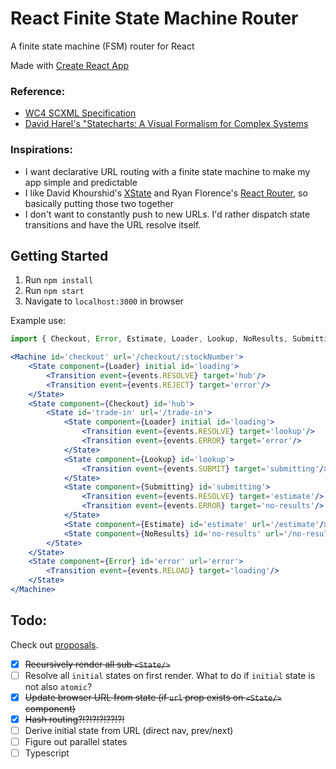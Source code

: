 # React Finite State Machine Router
A finite state machine (FSM) router for React

Made with [Create React App](./CRA.md)

### Reference:
- [WC4 SCXML Specification](https://www.w3.org/TR/scxml/)
- [David Harel's "Statecharts: A Visual Formalism for Complex Systems](http://www.inf.ed.ac.uk/teaching/courses/seoc/2005_2006/resources/statecharts.pdf)

### Inspirations:
- I want declarative URL routing with a finite state machine to make my app simple and predictable
- I like David Khourshid's [XState](https://xstate.js.org/docs/) and Ryan Florence's [React Router](https://reacttraining.com/react-router/web/guides/quick-start), so basically putting those two together
- I don't want to constantly push to new URLs. I'd rather dispatch state transitions and have the URL resolve itself.

## Getting Started
1. Run `npm install`
2. Run `npm start`
3. Navigate to `localhost:3000` in browser

Example use:
```jsx
import { Checkout, Error, Estimate, Loader, Lookup, NoResults, Submitting } from 'components';

<Machine id='checkout' url='/checkout/:stockNumber'>
    <State component={Loader} initial id='loading'>
        <Transition event={events.RESOLVE} target='hub'/>
        <Transition event={events.REJECT} target='error'/>
    </State>
    <State component={Checkout} id='hub'>
        <State id='trade-in' url='/trade-in'>
            <State component={Loader} initial id='loading'>
                <Transition event={events.RESOLVE} target='lookup'/>
                <Transition event={events.ERROR} target='error'/>
            </State>
            <State component={Lookup} id='lookup'>
                <Transition event={events.SUBMIT} target='submitting'/>
            </State>
            <State component={Submitting} id='submitting'>
                <Transition event={events.RESOLVE} target='estimate'/>
                <Transition event={events.ERROR} target='no-results'/>
            </State>
            <State component={Estimate} id='estimate' url='/estimate'/>
            <State component={NoResults} id='no-results' url='/no-results'/>
        </State>
    </State>
    <State component={Error} id='error' url='error'>
        <Transition event={events.RELOAD} target='loading'/>
    </State>
</Machine>
```

## Todo:
Check out [proposals](./docs/Proposals.md).
- [x] ~~Recursively render all sub `<State/>`~~
- [ ] Resolve all `initial` states on first render. What to do if `initial` state is not also `atomic`?
- [x] ~~Update browser URL from state (if `url` prop exists on `<State/>` component)~~
- [x] ~~Hash routing?!?!?!?!??!?!~~
- [ ] Derive initial state from URL (direct nav, prev/next)
- [ ] Figure out parallel states
- [ ] Typescript